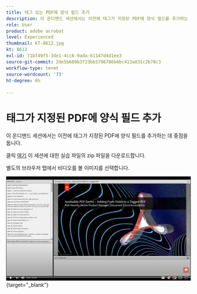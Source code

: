 ```yaml
---
title: 태그 있는 PDF에 양식 필드 추가
description: 이 온디맨드 세션에서는 이전에 태그가 지정된 PDF에 양식 필드를 추가하는 데 중점을 둡니다
role: User
product: adobe acrobat
level: Experienced
thumbnail: KT-8612.jpg
kt: 8612
exl-id: 71bf49f5-3de1-4cc6-9ada-61147d4d1ee3
source-git-commit: 2de5b609b3f23bb5796786b6bc413a831c2b78c3
workflow-type: tm+mt
source-wordcount: '73'
ht-degree: 6%

---
```


# 태그가 지정된 PDF에 양식 필드 추가

이 온디맨드 세션에서는 이전에 태그가 지정된 PDF에 양식 필드를 추가하는 데 중점을 둡니다.

클릭 [여기](../assets/accessibilitysession5.zip) 이 세션에 대한 실습 파일의 zip 파일을 다운로드합니다.

별도의 브라우저 탭에서 비디오를 볼 이미지를 선택합니다.

[![세션 5 비디오](../assets/Accessibilitysession5_YT.png)](https://youtu.be/vaM9R-mt5Jo){target="_blank"}
